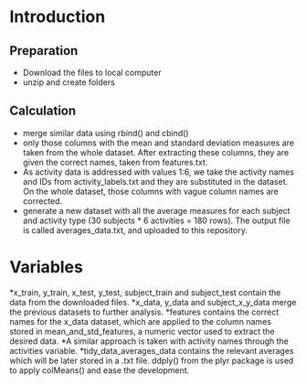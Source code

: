 # Introduction
## Preparation
   * Download the files to local computer
   * unzip and create folders
## Calculation
   * merge similar data using rbind() and cbind()
   * only those columns with the mean and standard deviation measures are taken from the whole dataset. After extracting these columns, they are given the correct names, taken from features.txt.
   * As activity data is addressed with values 1:6, we take the activity names and IDs from activity_labels.txt and they are substituted in the dataset. 
    On the whole dataset, those columns with vague column names are corrected.
   * generate a new dataset with all the average measures for each subject and activity type (30 subjects * 6 activities = 180 rows). The output file is called averages_data.txt, and uploaded to this repository.
# Variables
   *x_train, y_train, x_test, y_test, subject_train and subject_test contain the data from the downloaded files.
   *x_data, y_data and subject_x_y_data merge the previous datasets to further analysis.
   *features contains the correct names for the x_data dataset, which are applied to the column names stored in mean_and_std_features, a numeric vector used to extract the desired data.
   *A similar approach is taken with activity names through the activities variable.
   *tidy_data_averages_data contains the relevant averages which will be later stored in a .txt file. ddply() from the plyr package is used to apply colMeans() and ease the development.

